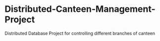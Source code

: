 # Distributed-Canteen-Management-Project
 Distributed Database Project for controlling different branches of canteen
